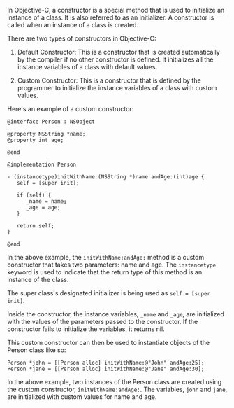 In Objective-C, a constructor is a special method that is used to initialize an instance of a class. It is also referred to as an initializer. A constructor is called when an instance of a class is created.

There are two types of constructors in Objective-C:

1. Default Constructor: This is a constructor that is created automatically by the compiler if no other constructor is defined. It initializes all the instance variables of a class with default values.

2. Custom Constructor: This is a constructor that is defined by the programmer to initialize the instance variables of a class with custom values.

Here's an example of a custom constructor:

```
@interface Person : NSObject

@property NSString *name;
@property int age;

@end

@implementation Person

- (instancetype)initWithName:(NSString *)name andAge:(int)age {
   self = [super init];
   
   if (self) {
      _name = name;
      _age = age;
   }
   
   return self;
}

@end
```

In the above example, the `initWithName:andAge:` method is a custom constructor that takes two parameters: name and age. The `instancetype` keyword is used to indicate that the return type of this method is an instance of the class. 

The super class's designated initializer is being used as `self = [super init]`. 

Inside the constructor, the instance variables, `_name` and `_age`, are initialized with the values of the parameters passed to the constructor. If the constructor fails to initialize the variables, it returns nil. 

This custom constructor can then be used to instantiate objects of the Person class like so:

```
Person *john = [[Person alloc] initWithName:@"John" andAge:25];
Person *jane = [[Person alloc] initWithName:@"Jane" andAge:30];
```

In the above example, two instances of the Person class are created using the custom constructor, `initWithName:andAge:`. The variables, `john` and `jane`, are initialized with custom values for name and age.